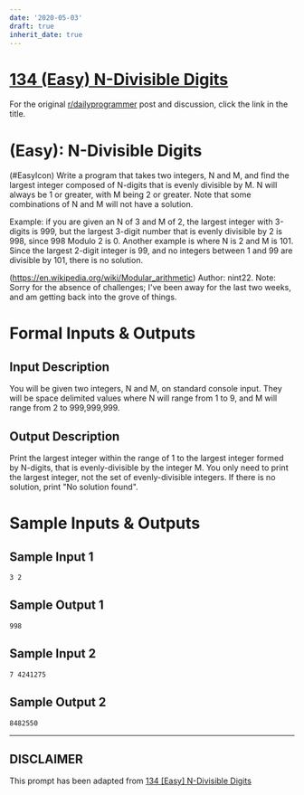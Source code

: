 ```yaml
---
date: '2020-05-03'
draft: true
inherit_date: true
---
```


# [134 (Easy) N-Divisible Digits](https://www.reddit.com/r/dailyprogrammer/comments/1jtryq/080613_challenge_134_easy_ndivisible_digits/)

For the original [r/dailyprogrammer](https://www.reddit.com/r/dailyprogrammer/) post and discussion, click the link in the title.

#  (Easy): N-Divisible Digits
(#EasyIcon)
Write a program that takes two integers, N and M, and find the largest integer composed of N-digits that is evenly divisible by M. N will always be 1 or greater, with M being 2 or greater. Note that some combinations of N and M will not have a solution.

Example: if you are given an N of 3 and M of 2, the largest integer with 3-digits is 999, but the largest 3-digit number that is evenly divisible by 2 is 998, since 998 Modulo 2 is 0. Another example is where N is 2 and M is 101. Since the largest 2-digit integer is 99, and no integers between 1 and 99 are divisible by 101, there is no solution.

(https://en.wikipedia.org/wiki/Modular_arithmetic)
Author: nint22. Note: Sorry for the absence of challenges; I've been away for the last two weeks, and am getting back into the grove of things.

# Formal Inputs & Outputs
## Input Description
You will be given two integers, N and M, on standard console input. They will be space delimited values where N will range from 1 to 9, and M will range from 2 to 999,999,999.

## Output Description
Print the largest integer within the range of 1 to the largest integer formed by N-digits, that is evenly-divisible by the integer M. You only need to print the largest integer, not the set of evenly-divisible integers. If there is no solution, print "No solution found".

# Sample Inputs & Outputs
## Sample Input 1

```
3 2
```
## Sample Output 1

```
998
```
## Sample Input 2

```
7 4241275
```
## Sample Output 2

```
8482550
```

----
## **DISCLAIMER**
This prompt has been adapted from [134 [Easy] N-Divisible Digits](https://www.reddit.com/r/dailyprogrammer/comments/1jtryq/080613_challenge_134_easy_ndivisible_digits/
)
